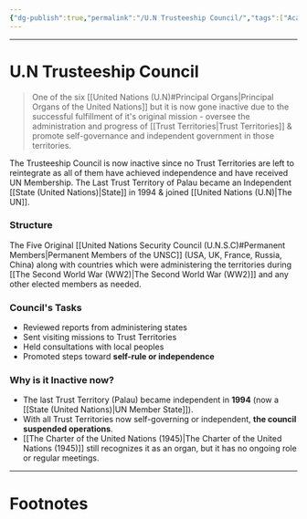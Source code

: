 ```yaml
---
{"dg-publish":true,"permalink":"/U.N Trusteeship Council/","tags":["Academics","politics"]}
---
```



---
# U.N Trusteeship Council
> One of the six [[United Nations (U.N)#Principal Organs\|Principal Organs of the United Nations]] but it is now gone inactive due to the successful fulfillment of it's original mission - oversee the administration and progress of [[Trust Territories\|Trust Territories]] & promote self-governance and independent government in those territories.

The Trusteeship Council is now inactive since no Trust Territories are left to reintegrate as all of them have achieved independence and have received UN Membership. The Last Trust Territory of Palau became an Independent [[State (United Nations)\|State]] in 1994 & joined [[United Nations (U.N)\|The UN]].

### Structure
The Five Original [[United Nations Security Council (U.N.S.C)#Permanent Members\|Permanent Members of the UNSC]] (USA, UK, France, Russia, China) along with countries which were administering the territories during [[The Second World War (WW2)\|The Second World War (WW2)]] and any other elected members as needed.

### Council's Tasks
- Reviewed reports from administering states
- Sent visiting missions to Trust Territories
- Held consultations with local peoples
- Promoted steps toward **self-rule or independence**

### Why is it Inactive now?
- The last Trust Territory (Palau) became independent in **1994** (now a [[State (United Nations)\|UN Member State]]).
- With all Trust Territories now self-governing or independent, **the council suspended operations**.
- [[The Charter of the United Nations (1945)\|The Charter of the United Nations (1945)]] still recognizes it as an organ, but it has no ongoing role or regular meetings.

---
# Footnotes